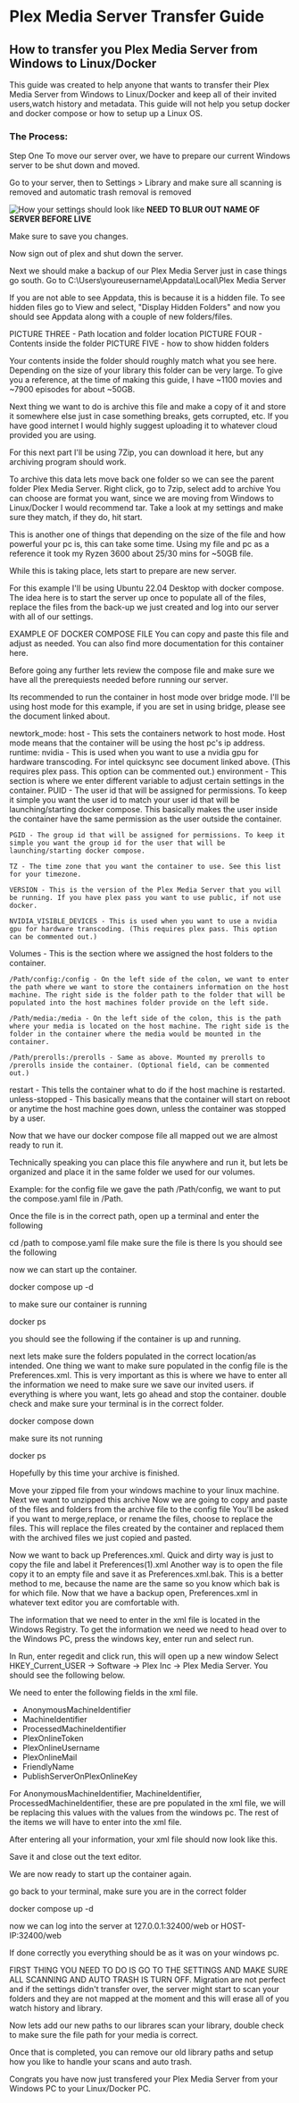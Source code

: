 # **Plex Media Server Transfer Guide**
## How to transfer you Plex Media Server from Windows to Linux/Docker


This guide was created to help anyone that wants to transfer their Plex Media Server from Windows to Linux/Docker and keep all of their invited users,watch history and metadata. This guide will not help you setup docker and docker compose or how to setup up a Linux OS.

### **The Process:**

Step One
To move our server over, we have to prepare our current Windows server to be shut down and moved.

Go to your server, then to Settings > Library and make sure all scanning is removed and automatic trash removal is removed

![How your settings should look like](/images/picture1.png)
**NEED TO BLUR OUT NAME OF SERVER BEFORE LIVE**

Make sure to save you changes.

Now sign out of plex and shut down the server.

Next we should make a backup of our Plex Media Server just in case things go south.
Go to C:\Users\youreusername\Appdata\Local\Plex Media Server

If you are not able to see Appdata, this is because it is a hidden file. To see hidden files go to View and select, "Display Hidden Folders"
and now you should see Appdata along with a couple of new folders/files.

PICTURE THREE - Path location and folder location
PICTURE FOUR - Contents inside the folder
PICTURE FIVE - how to show hidden folders

Your contents inside the folder should roughly match what you see here.
Depending on the size of your library this folder can be very large.
To give you a reference, at the time of making this guide, I have ~1100 movies and ~7900 episodes for about ~50GB.

Next thing we want to do is archive this file and make a copy of it and store it somewhere else just in case something breaks, gets corrupted, etc. If you have good internet I would highly suggest uploading it to whatever cloud provided you are using.

For this next part I'll be using 7Zip, you can download it here, but any archiving program should work.

To archive this data lets move back one folder so we can see the parent folder Plex Media Server.
Right click, go to 7zip, select add to archive
You can choose are format you want, since we are moving from Windows to Linux/Docker I would recommend tar.
Take a look at my settings and make sure they match, if they do, hit start.

This is another one of things that depending on the size of the file and how powerful your pc is, this can take some time. Using my file and pc as a reference
it took my Ryzen 3600 about 25/30 mins for ~50GB file.

While this is taking place, lets start to prepare are new server.

For this example I'll be using Ubuntu 22.04 Desktop with docker compose.
The idea here is to start the server up once to populate all of the files, replace the files from the back-up we just created and log into our server with all of our settings.

EXAMPLE OF DOCKER COMPOSE FILE
You can copy and paste this file and adjust as needed. You can also find more documentation for this container here.

Before going any further lets review the compose file and make sure we have all the prerequiests needed before running our server.

Its recommended to run the container in host mode over bridge mode. I'll be using host mode for this example, if you are set in using bridge, please see the document linked about.

newtork_mode: host - This sets the containers network to host mode. Host mode means that the container will be using the host pc's ip address.
runtime: nvidia - This is used when you want to use a nvidia gpu for hardware transcoding. For intel quicksync see document linked above. (This requires plex pass. This option can be commented out.)
environment - This section is where we enter different variable to adjust certain settings in the container.
    PUID - The user id that will be assigned for permissions. To keep it simple you want the user id to match your user id that will be launching/starting docker compose. This basically makes the user inside the container have the same permission as the user outside the container.
    
    PGID - The group id that will be assigned for permissions. To keep it simple you want the group id for the user that will be launching/starting docker compose.

    TZ - The time zone that you want the container to use. See this list for your timezone.

    VERSION - This is the version of the Plex Media Server that you will be running. If you have plex pass you want to use public, if not use docker.

    NVIDIA_VISIBLE_DEVICES - This is used when you want to use a nvidia gpu for hardware transcoding. (This requires plex pass. This option can be commented out.)

Volumes - This is the section where we assigned the host folders to the container.

    /Path/config:/config - On the left side of the colon, we want to enter the path where we want to store the containers information on the host machine. The right side is the folder path to the folder that will be populated into the host machines folder provide on the left side.

    /Path/media:/media - On the left side of the colon, this is the path where your media is located on the host machine. The right side is the folder in the container where the media would be mounted in the container.

    /Path/prerolls:/prerolls - Same as above. Mounted my prerolls to /prerolls inside the container. (Optional field, can be commented out.)

restart - This tells the container what to do if the host machine is restarted.
    unless-stopped - This basically means that the container will start on reboot or anytime the host machine goes down, unless the container was stopped by a user.


Now that we have our docker compose file all mapped out we are almost ready to run it.

Technically speaking you can place this file anywhere and run it, but lets be organized and place it in the same folder we used for our volumes.

Example: for the config file we gave the path /Path/config, we want to put the compose.yaml file in /Path.

Once the file is in the correct path, open up a terminal and enter the following

cd /path to compose.yaml file
make sure the file is there
ls
you should see the following

now we can start up the container.

docker compose up -d

to make sure our container is running

docker ps

you should see the following if the container is up and running.

next lets make sure the folders populated in the correct location/as intended. One thing we want to make sure populated in the config file is the Preferences.xml. This is very important as this is where we have to enter all the information we need to make sure we save our invited users.
if everything is where you want, lets go ahead and stop the container.
double check and make sure your terminal is in the correct folder.

docker compose down

make sure its not running

docker ps

Hopefully by this time your archive is finished.

Move your zipped file from your windows machine to your linux machine.
Next we want to unzipped this archive
Now we are going to copy and paste of the files and folders from the archive file to the config file
You'll be asked if you want to merge,replace, or rename the files, choose to replace the files. This will replace the files created by the container and replaced them with the archived files we just copied and pasted.

Now we want to back up Preferences.xml.
Quick and dirty way is just to copy the file and label it Preferences(1).xml
Another way is to open the file copy it to an empty file and save it as Preferences.xml.bak. This is a better method to me, because the name are the same so you know which bak is for which file.
Now that we have a backup open, Preferences.xml in whatever text editor you are comfortable with.

The information that we need to enter in the xml file is located in the Windows Registry.
To get the information we need we need to head over to the Windows PC, press the windows key, enter run and select run.

In Run, enter regedit and click run, this will open up a new window
Select HKEY_Current_USER -> Software -> Plex Inc -> Plex Media Server. You should see the following below.

We need to enter the following fields in the xml file.

- AnonymousMachineIdentifier
- MachineIdentifier
- ProcessedMachineIdentifier
- PlexOnlineToken
- PlexOnlineUsername
- PlexOnlineMail
- FriendlyName
- PublishServerOnPlexOnlineKey

For AnonymousMachineIdentifier, MachineIdentifier, ProcessedMachineIdentifier, these are pre populated in the xml file, we will be replacing this values with the values from the windows pc. The rest of the items we will have to enter into the xml file.

After entering all your information, your xml file should now look like this.

Save it and close out the text editor.

We are now ready to start up the container again.

go back to your terminal, make sure you are in the correct folder

docker compose up -d

now we can log into the server at 127.0.0.1:32400/web or HOST-IP:32400/web

If done correctly you everything should be as it was on your windows pc.

FIRST THING YOU NEED TO DO IS GO TO THE SETTINGS AND MAKE SURE ALL SCANNING AND AUTO TRASH IS TURN OFF.
Migration are not perfect and if the settings didn't transfer over, the server might start to scan your folders and they are not mapped at the moment and this will erase all of you watch history and library.

Now lets add our new paths to our librares scan your library, double check to make sure the file path for your media is correct.

Once that is completed, you can remove our old library paths and setup how you like to handle your scans and auto trash.

Congrats you have now just transfered your Plex Media Server from your Windows PC to your Linux/Docker PC.
